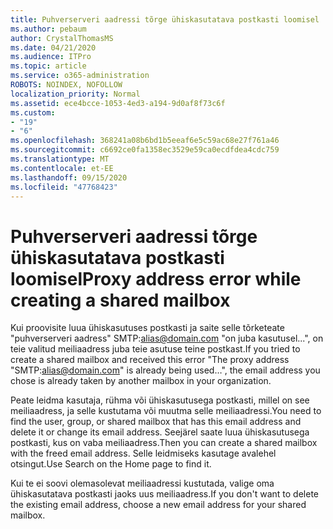 ```yaml
---
title: Puhverserveri aadressi tõrge ühiskasutatava postkasti loomisel
ms.author: pebaum
author: CrystalThomasMS
ms.date: 04/21/2020
ms.audience: ITPro
ms.topic: article
ms.service: o365-administration
ROBOTS: NOINDEX, NOFOLLOW
localization_priority: Normal
ms.assetid: ece4bcce-1053-4ed3-a194-9d0af8f73c6f
ms.custom:
- "19"
- "6"
ms.openlocfilehash: 368241a08b6bd1b5eeaf6e5c59ac68e27f761a46
ms.sourcegitcommit: c6692ce0fa1358ec3529e59ca0ecdfdea4cdc759
ms.translationtype: MT
ms.contentlocale: et-EE
ms.lasthandoff: 09/15/2020
ms.locfileid: "47768423"
---
```

# <a name="proxy-address-error-while-creating-a-shared-mailbox"></a><span data-ttu-id="ced02-102">Puhverserveri aadressi tõrge ühiskasutatava postkasti loomisel</span><span class="sxs-lookup"><span data-stu-id="ced02-102">Proxy address error while creating a shared mailbox</span></span>

<span data-ttu-id="ced02-103">Kui proovisite luua ühiskasutuses postkasti ja saite selle tõrketeate "puhverserveri aadress" SMTP:alias@domain.com "on juba kasutusel...", on teie valitud meiliaadress juba teie asutuse teine postkast.</span><span class="sxs-lookup"><span data-stu-id="ced02-103">If you tried to create a shared mailbox and received this error "The proxy address "SMTP:alias@domain.com" is already being used…", the email address you chose is already taken by another mailbox in your organization.</span></span>
  
<span data-ttu-id="ced02-104">Peate leidma kasutaja, rühma või ühiskasutusega postkasti, millel on see meiliaadress, ja selle kustutama või muutma selle meiliaadressi.</span><span class="sxs-lookup"><span data-stu-id="ced02-104">You need to find the user, group, or shared mailbox that has this email address and delete it or change its email address.</span></span> <span data-ttu-id="ced02-105">Seejärel saate luua ühiskasutusega postkasti, kus on vaba meiliaadress.</span><span class="sxs-lookup"><span data-stu-id="ced02-105">Then you can create a shared mailbox with the freed email address.</span></span> <span data-ttu-id="ced02-106">Selle leidmiseks kasutage avalehel otsingut.</span><span class="sxs-lookup"><span data-stu-id="ced02-106">Use Search on the Home page to find it.</span></span>
  
<span data-ttu-id="ced02-107">Kui te ei soovi olemasolevat meiliaadressi kustutada, valige oma ühiskasutatava postkasti jaoks uus meiliaadress.</span><span class="sxs-lookup"><span data-stu-id="ced02-107">If you don't want to delete the existing email address, choose a new email address for your shared mailbox.</span></span>
  